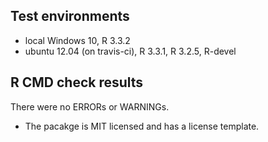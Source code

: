 ## Test environments
* local Windows 10, R 3.3.2
* ubuntu 12.04 (on travis-ci), R 3.3.1, R 3.2.5, R-devel

## R CMD check results
There were no ERRORs or WARNINGs. 

* The pacakge is MIT licensed and has a license template.

